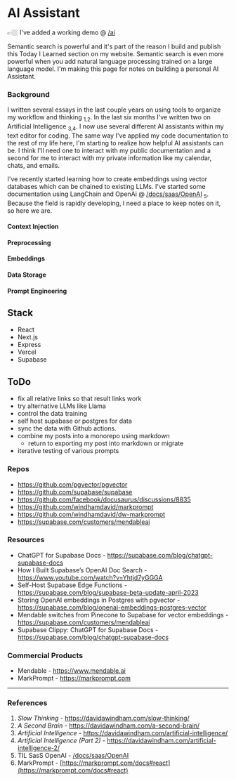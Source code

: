 # AI Assistant

👉🏼 I've added a working demo @ [/ai](/ai)

Semantic search is powerful and it's part of the reason I build and publish this Today I Learned section on my website. Semantic search is even more powerful when you add natural language processing trained on a large language model. I'm making this page for notes on building a personal AI Assistant. 



### Background

I written several essays in the last couple years on using tools to organize my workflow and thinking <sub>1,2</sub>. In the last six months I've written two on Artificial Intelligence <sub>3,4</sub>. I now use several different AI assistants within my text editor for coding. The same way I've applied my code documentation to the rest of my life here, I'm starting to realize how helpful AI assistants can be. I think I'll need one to interact with my public documentation and a second for me to interact with my private information like my calendar, chats, and emails.  

I've recently started learning how to create embeddings using vector databases which can be chained to existing LLMs. I've started some documentation using LangChain and OpenAi @ [/docs/saas/OpenAI](/docs/saas/OpenAI) <sub>5</sub>. Because the field is rapidly developing, I need a place to keep notes on it, so here we are. 

#### Context Injection

#### Preprocessing

#### Embeddings

#### Data Storage

#### Prompt Engineering


## Stack 

- React
- Next.js
- Express
- Vercel
- Supabase


## ToDo

- fix all relative links so that result links work
- try alternative LLMs like Llama
- control the data training 
- self host supabase or postgres for data
- sync the data with Github actions. 
- combine my posts into a monorepo using markdown
  - return to exporting my post into markdown or migrate
- iterative testing of various prompts

### Repos 

- <https://github.com/pgvector/pgvector>
- <https://github.com/supabase/supabase>
- <https://github.com/facebook/docusaurus/discussions/8835>
- <https://github.com/windhamdavid/markprompt>
- <https://github.com/windhamdavid/dw-markprompt>
- <https://supabase.com/customers/mendableai>

### Resources

- ChatGPT for Supabase Docs - <https://supabase.com/blog/chatgpt-supabase-docs>
- How I Built Supabase’s OpenAI Doc Search - <https://www.youtube.com/watch?v=Yhtjd7yGGGA>
- Self-Host Supabase Edge Functions - <https://supabase.com/blog/supabase-beta-update-april-2023>
- Storing OpenAI embeddings in Postgres with pgvector - <https://supabase.com/blog/openai-embeddings-postgres-vector>
- Mendable switches from Pinecone to Supabase for vector embeddings - <https://supabase.com/customers/mendableai>
- Supabase Clippy: ChatGPT for Supabase Docs - <https://supabase.com/blog/chatgpt-supabase-docs>

### Commercial Products

- Mendable - <https://www.mendable.ai>
- MarkPrompt - <https://markprompt.com>



---
### References

1. _Slow Thinking_ - <https://davidawindham.com/slow-thinking/>
2. _A Second Brain_ - <https://davidawindham.com/a-second-brain/>
3. _Artificial Intelligence_ - <https://davidawindham.com/artificial-intelligence/>
4. _Artificial Intelligence (Part 2)_ - <https://davidawindham.com/artificial-intelligence-2/>
5. TIL SasS OpenAI - [/docs/saas/OpenAI](/docs/saas/OpenAI)
6. MarkPrompt - [https://markprompt.com/docs#react](https://markprompt.com/docs#react)
